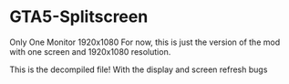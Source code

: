 # GTA5-Splitscreen
Only One Monitor 1920x1080
For now, this is just the version of the mod with one screen and 1920x1080 resolution.

This is the decompiled file! With the display and screen refresh bugs
